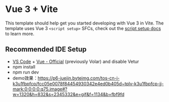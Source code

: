 # Vue 3 + Vite

This template should help get you started developing with Vue 3 in Vite. The template uses Vue 3 `<script setup>` SFCs, check out the [script setup docs](https://v3.vuejs.org/api/sfc-script-setup.html#sfc-script-setup) to learn more.

## Recommended IDE Setup

- [VS Code](https://code.visualstudio.com/) + [Vue - Official](https://marketplace.visualstudio.com/items?itemName=Vue.volar) (previously Volar) and disable Vetur
- npm install
- npm run dev
- demo效果：https://p6-juejin.byteimg.com/tos-cn-i-k3u1fbpfcp/fcc05e0078f84454930342e4ed0b405d~tplv-k3u1fbpfcp-jj-mark:0:0:0:0:q75.image#?w=1320&h=832&s=2345332&e=gif&f=1134&b=fbf9fd
